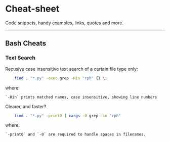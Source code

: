 Cheat-sheet
===========

Code snippets, handy examples, links, quotes and more.

---

## Bash Cheats

### Text Search

Recusive case insensitive text search of a certain file type only:

```bash
    find . "*.py" -exec grep -Hin "rph" {} \;
```

where:

    `-Hin` prints matched names, case insensitive, showing line numbers

Clearer, and faster?
```bash
    find . "*.py" -print0 | xargs -0 grep -in "rph"
```
where:

    `-print0` and `-0` are required to handle spaces in filenames.


